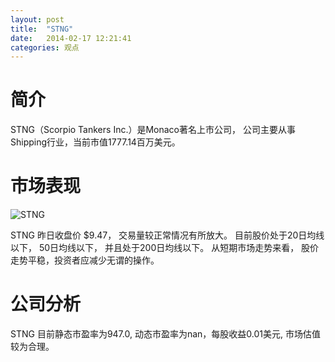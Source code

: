 ```yaml
---
layout: post
title:  "STNG"
date:   2014-02-17 12:21:41
categories: 观点
---
```


# 简介
STNG（Scorpio Tankers Inc.）是Monaco著名上市公司，
公司主要从事Shipping行业，当前市值1777.14百万美元。

# 市场表现

![STNG](http://finviz.com/chart.ashx?t=STNG&ty=c&ta=1&p=d&s=l)

STNG 昨日收盘价 $9.47，
交易量较正常情况有所放大。
目前股价处于20日均线以下，
50日均线以下，
并且处于200日均线以下。
从短期市场走势来看，
股价走势平稳，投资者应减少无谓的操作。

# 公司分析
STNG 目前静态市盈率为947.0, 动态市盈率为nan，每股收益0.01美元,
市场估值较为合理。
